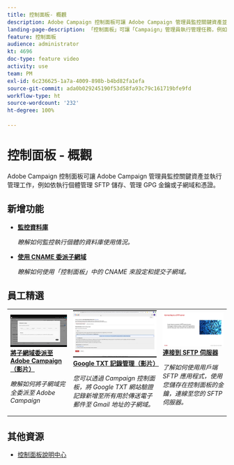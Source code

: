 ```yaml
---
title: 控制面板- 概觀
description: Adobe Campaign 控制面板可讓 Adobe Campaign 管理員監控關鍵資產並執行管理工作，例如依執行個體管理 SFTP 儲存、管理 GPG 金鑰或子網域和憑證。
landing-page-description: 「控制面板」可讓「Campaign」管理員執行管理任務，例如管理 SFTP 儲存、GPG 金鑰或子網域和憑證。
feature: 控制面板
audience: administrator
kt: 4696
doc-type: feature video
activity: use
team: PM
exl-id: 6c236625-1a7a-4009-898b-b4bd82fa1efa
source-git-commit: ada0b029245190f53d58fa93c79c161719bfe9fd
workflow-type: ht
source-wordcount: '232'
ht-degree: 100%

---
```


# 控制面板 - 概觀

Adobe Campaign 控制面板可讓 Adobe Campaign 管理員監控關鍵資產並執行管理工作，例如依執行個體管理 SFTP 儲存、管理 GPG 金鑰或子網域和憑證。

## 新增功能

* **[監控資料庫](/help/control-panel-tutorials/performance-monitoring/monitoring-databases.md)**

   *瞭解如何監控執行個體的資料庫使用情況。*

* **[使用 CNAME 委派子網域](/help/control-panel-tutorials/subdomains-and-certificates/delegating-subdomains-using-cname.md)**

   *瞭解如何使用「控制面板」中的 CNAME 來設定和提交子網域。*

## 員工精選

<table>
<tr>
  <td>
    <a href="./subdomains-and-certificates/subdomain-delegation.md"> 
      <img alt="將子網域委派至 Adobe Campaign（影片）" src="./assets/31390.jpg"/>
    </a>
    <div>
      <a href="./subdomains-and-certificates/subdomain-delegation.md">
    <strong>將子網域委派至 Adobe Campaign（影片）</strong>
    </a>
    </div>
    <p>
    <em>瞭解如何將子網域完全委派至 Adobe Campaign</em>
    <p>
  </td>
   <td>
    <a href="./subdomains-and-certificates/google-txt-record-management.md">
      <img alt="Google TXT 記錄管理（影片）" src="./assets/32369.jpg" />
    </a>
    <div>
    <a href="./subdomains-and-certificates/google-txt-record-management.md">
    <strong>Google TXT 記錄管理（影片）</strong>
    </a>
    </div>
    <p>
    <em>您可以透過 Campaign 控制面板，將 Google TXT 網站驗證記錄新增至所有用於傳送電子郵件至 Gmail 地址的子網域。</em>
    <p>
  </td>
  <td>
    <a href="./sftp-management/connect-to-sftp-server.md">
      <img alt="連接到 SFTP 伺服器" src="./assets/27263.jpg" />
    </a>
    <div>
      <a href="./sftp-management/connect-to-sftp-server.md">
    <strong>連接到 SFTP 伺服器</strong>
    </a>
    </div>
    <p>
    <em>了解如何使用用戶端 SFTP 應用程式，使用您儲存在控制面板的金鑰，連線至您的 SFTP 伺服器。</em>
    <p>
  </td>
</tr>
</table>

## 其他資源

* [控制面板說明中心](https://docs.adobe.com/content/help/zh-Hant/control-panel/using/control-panel-home.html)
